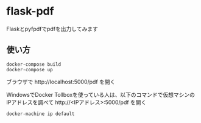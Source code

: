 # flask-pdf
Flaskとpyfpdfでpdfを出力してみます

## 使い方
```
docker-compose build
docker-compose up
```

ブラウザで http://localhost:5000/pdf を開く

WindowsでDocker Tollboxを使っている人は、以下のコマンドで仮想マシンのIPアドレスを調べて http://<IPアドレス>:5000/pdf を開く

```
docker-machine ip default
```
